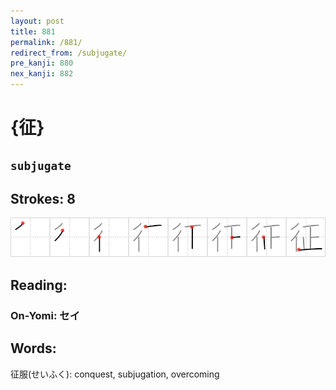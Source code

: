 ```yaml
---
layout: post
title: 881
permalink: /881/
redirect_from: /subjugate/
pre_kanji: 880
nex_kanji: 882
---
```


# {征}

## `subjugate`

## Strokes: 8

<div class="stroke"><img src="../images/E5BE81.png" /></div>

## Reading:

### On-Yomi: セイ

## Words:

征服(せいふく): conquest, subjugation, overcoming
